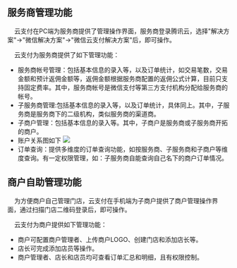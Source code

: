 ## 服务商管理功能
&nbsp;&nbsp;&nbsp;&nbsp;云支付在PC端为服务商提供了管理操作界面，服务商登录腾讯云，选择"解决方案"->"微信解决方案"->"微信云支付解决方案"后，即可操作。

&nbsp;&nbsp;&nbsp;&nbsp;云支付为服务商提供了如下管理功能：

- 服务商帐号管理：包括基本信息的录入等，以及订单统计，如交易笔数，交易金额和预计返佣金额等，返佣金额根据服务商配置的返佣公式计算，目前只支持固定费率。其中，服务商帐号是微信支付等第三方支付机构分配给服务商的帐号。
- 子服务商管理:包括基本信息的录入等，以及订单统计，具体同上。其中，子服务商是服务商下的二级机构，类似服务商的渠道商。
- 子商户管理：包括基本信息的录入等。其中，子商户是服务商或子服务商开拓的商户。
- 账户关系图如下
![](https://mc.qcloudimg.com/static/img/9a8dfcf069339d16c4e9e8bcc1d08c27/image.png)
- 订单查询：提供多维度的订单查询功能，如按服务商、子服务商和子商户等维度查询。有一定权限管理，如：子服务商自能查询自己名下的商户订单情况。
## 商户自助管理功能
&nbsp;&nbsp;&nbsp;&nbsp;为方便商户自己管理门店，云支付在手机端为子商户提供了商户管理操作界面，通过扫描门店二维码登录后，即可操作。

&nbsp;&nbsp;&nbsp;&nbsp;云支付为商户提供如下管理功能：

- 商户可配置商户管理者、上传商户LOGO、创建门店和添加店长等。
- 店长可完成添加店员等操作。
- 商户管理者、店长和店员均可查看订单汇总和明细，且有权限控制。